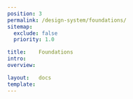 ```yaml
---
position: 3
permalink: /design-system/foundations/
sitemap:
  exclude: false
  priority: 1.0

title:    Foundations
intro:
overview:

layout:   docs
template:
---
```


